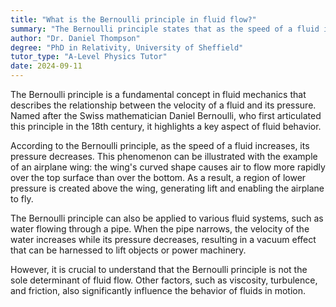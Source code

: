 ```yaml
---
title: "What is the Bernoulli principle in fluid flow?"
summary: "The Bernoulli principle states that as the speed of a fluid increases, its pressure decreases."
author: "Dr. Daniel Thompson"
degree: "PhD in Relativity, University of Sheffield"
tutor_type: "A-Level Physics Tutor"
date: 2024-09-11
---
```


The Bernoulli principle is a fundamental concept in fluid mechanics that describes the relationship between the velocity of a fluid and its pressure. Named after the Swiss mathematician Daniel Bernoulli, who first articulated this principle in the 18th century, it highlights a key aspect of fluid behavior.

According to the Bernoulli principle, as the speed of a fluid increases, its pressure decreases. This phenomenon can be illustrated with the example of an airplane wing: the wing's curved shape causes air to flow more rapidly over the top surface than over the bottom. As a result, a region of lower pressure is created above the wing, generating lift and enabling the airplane to fly.

The Bernoulli principle can also be applied to various fluid systems, such as water flowing through a pipe. When the pipe narrows, the velocity of the water increases while its pressure decreases, resulting in a vacuum effect that can be harnessed to lift objects or power machinery.

However, it is crucial to understand that the Bernoulli principle is not the sole determinant of fluid flow. Other factors, such as viscosity, turbulence, and friction, also significantly influence the behavior of fluids in motion.
    
